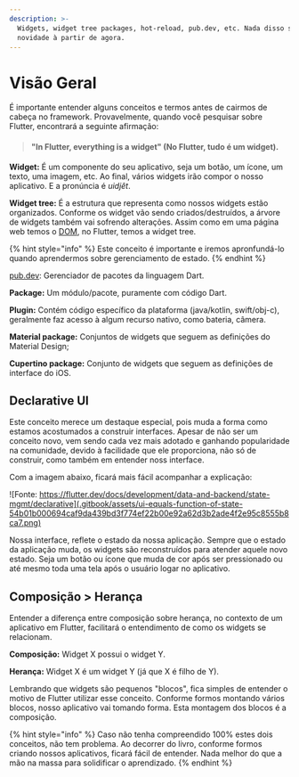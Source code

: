 ```yaml
---
description: >-
  Widgets, widget tree packages, hot-reload, pub.dev, etc. Nada disso será
  novidade à partir de agora.
---
```


# Visão Geral

É importante entender alguns conceitos e termos antes de cairmos de cabeça no framework. Provavelmente, quando você pesquisar sobre Flutter, encontrará a seguinte afirmação: 

> #### "In Flutter, everything is a widget" \(No Flutter, tudo é um widget\).

**Widget:** É um componente do seu aplicativo, seja um botão, um ícone, um texto, uma imagem, etc. Ao final, vários widgets irão compor o nosso aplicativo. E a pronúncia é _uidjêt_.

**Widget tree:** É a estrutura que representa como nossos widgets estão organizados. Conforme os widget vão sendo criados/destruídos, a árvore de widgets também vai sofrendo alterações. Assim como em uma página web temos o [DOM](https://developer.mozilla.org/pt-BR/docs/DOM/Referencia_do_DOM), no Flutter, temos a widget tree.

{% hint style="info" %}
Este conceito é importante e iremos apronfundá-lo quando aprendermos sobre gerenciamento de estado.
{% endhint %}

[pub.dev](https://pub.dev): Gerenciador de pacotes da linguagem Dart.

**Package:** Um módulo/pacote, puramente com código Dart. 

**Plugin:** Contém código específico da plataforma \(java/kotlin, swift/obj-c\), geralmente faz acesso à algum recurso nativo, como bateria, câmera.

**Material package:** Conjuntos de widgets que seguem as definições do Material Design;

**Cupertino package:** Conjunto de widgets que seguem as definições de interface do iOS.

## Declarative UI

Este conceito merece um destaque especial, pois muda a forma como estamos acostumados a construir interfaces. Apesar de não ser um conceito novo, vem sendo cada vez mais adotado  e ganhando popularidade na comunidade, devido à facilidade que ele proporciona, não só de construir, como também em entender noss interface.

Com a imagem abaixo, ficará mais fácil acompanhar a explicação:

![Fonte: https://flutter.dev/docs/development/data-and-backend/state-mgmt/declarative](.gitbook/assets/ui-equals-function-of-state-54b01b000694caf9da439bd3f774ef22b00e92a62d3b2ade4f2e95c8555b8ca7.png)

Nossa interface, reflete o estado da nossa aplicação. Sempre que o estado da aplicação muda, os widgets são reconstruídos para atender aquele novo estado. Seja um botão ou ícone que muda de cor após ser pressionado ou até mesmo toda uma tela após o usuário logar no aplicativo.

## Composição &gt; Herança

Entender a diferença entre composição sobre herança, no contexto de um aplicativo em Flutter, facilitará o entendimento de como os widgets se relacionam.

**Composição:** Widget X possui o widget Y.

**Herança:** Widget X é um widget Y \(já que X é filho de Y\).

Lembrando que widgets são pequenos "blocos", fica simples de entender o motivo de Flutter utilizar esse conceito. Conforme formos montando vários blocos, nosso aplicativo vai tomando forma. Esta montagem dos blocos é a composição.

{% hint style="info" %}
Caso não tenha compreendido 100% estes dois conceitos, não tem problema. Ao decorrer do livro, conforme formos criando nossos aplicativos, ficará fácil de entender. Nada melhor do que a mão na massa para solidificar o aprendizado.
{% endhint %}

